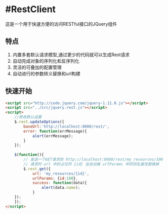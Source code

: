 #RestClient
===============

这是一个用于快速方便的访问RESTful接口的JQuery组件

特点
----------------

1. 内置多套默认请求模型,通过更少的代码就可以生成Rest请求
2. 自动完成对象的序列化和反序列化
3. 灵活的可叠加的配置管理
4. 自动进行的参数转义替换和url构建​

快速开始
----------------
```html
<script src="http://code.jquery.com/jquery-1.11.0.js"></script>
<script src="../src/jquery.rest.js"></script>
<script>
    //修改默认设置
    $.rest.updateOptions({
        baseUrl:'http://localhost:8080/rest/',
        error: function(errMessage){
            alert(errMessage);
        }
    });
    
    $(function(){
        // 发送一个GET请求到 http://localhost:8080/rest/my_resources/100
        // 请求时 url 中的占位符 {id} 会自动被 urlParams 中的同名属性替换掉
        $.rest.get({
            url: 'my_resources/{id}',
            urlParams: {id:100},
            success: function(data){
                alert(data.name);
            }
    });
    });
</script>
